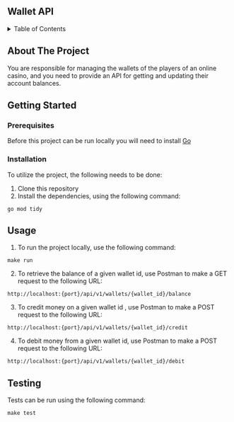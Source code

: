 ## Wallet API
<details>
  <summary>Table of Contents</summary>
  <ol>
    <li>
      <a href="#about-the-project">About The Project</a>
    </li>
    <li>
      <a href="#getting-started">Getting Started</a>
      <ul>
        <li><a href="#prerequisites">Prerequisites</a></li>
        <li><a href="#installation">Installation</a></li>
      </ul>
    </li>
    <li><a href="#usage">Usage</a></li>
    <li><a href="#testing">Testing</a></li>
  </ol>
</details>


## About The Project
You are responsible for managing the wallets of the players of an online casino, and you need to provide an API for getting and updating their account balances.

## Getting Started

### Prerequisites

Before this project can be run locally you will need to install [Go](https://golang.org/doc/install)

### Installation

To utilize the project, the following needs to be done:
1. Clone this repository
2. Install the dependencies, using the following command:
```
go mod tidy
```

## Usage

1. To run the project locally, use the following command:
```
make run
```
2. To retrieve the balance of a given wallet id, use Postman to make a GET request to the following URL:
```
http://localhost:{port}/api/v1/wallets/{wallet_id}/balance
```
3. To credit money on a given wallet id
   , use Postman to make a POST request to the following URL:
```
http://localhost:{port}/api/v1/wallets/{wallet_id}/credit
```
4. To debit money from a given wallet id, use Postman to make a POST request to the following URL:
```
http://localhost:{port}/api/v1/wallets/{wallet_id}/debit

```

## Testing
Tests can be run using the following command:
```
make test
```
